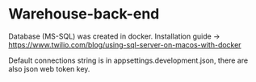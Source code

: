 # Warehouse-back-end

Database (MS-SQL) was created in docker. Installation guide -> https://www.twilio.com/blog/using-sql-server-on-macos-with-docker

Default connections string is in appsettings.development.json, there are also json web token key.



